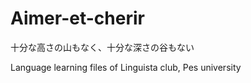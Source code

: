 # Aimer-et-cherir 
十分な高さの山もなく、十分な深さの谷もない

Language learning files of Linguista club, Pes university 
